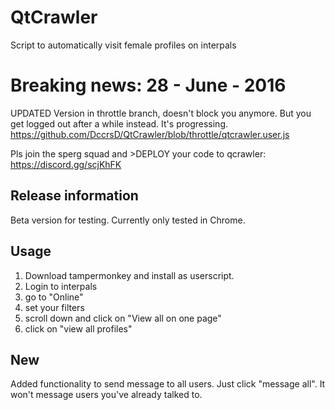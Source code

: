 # QtCrawler
Script to automatically visit female profiles on interpals

# Breaking news: 28 - June - 2016

UPDATED Version in throttle branch, doesn't block you anymore. But you get logged out after a while instead. It's progressing. 
https://github.com/DccrsD/QtCrawler/blob/throttle/qtcrawler.user.js

Pls join the sperg squad and >DEPLOY your code to qcrawler: https://discord.gg/scjKhFK

## Release information

Beta version for testing. Currently only tested in Chrome. 

## Usage

1. Download tampermonkey and install as userscript.
2. Login to interpals
3. go to "Online"
4. set your filters
5. scroll down and click on "View all on one page"
6. click on "view all profiles"


## New

Added functionality to send message to all users. Just click "message all". It won't message users you've already talked to.

